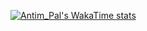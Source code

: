 [![Antim_Pal's WakaTime stats](https://github-readme-stats.vercel.app/api/wakatime?username=Antim_Pal&repo=Antim_Pal%3AInterview%20Questions&theme=black&height=100&language_color=white&language=Python&avatar=1&avatar_size=100&avatar_shape=rounded&avatar_border_color=white&avatar_border_width=1&avatar_border_radius=50&avatar_border_color=white&avatar_border_width=1&avatar_border_radius=50)](https://github.com/iamAntimPal/github-readme-stats)